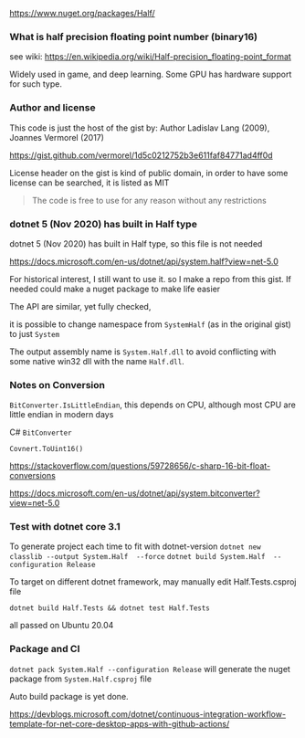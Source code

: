 https://www.nuget.org/packages/Half/

### What is half precision floating point number (binary16)

see wiki: https://en.wikipedia.org/wiki/Half-precision_floating-point_format

Widely used in game, and deep learning. Some GPU has hardware support for such type.

### Author and license

This code is just the host of the gist by:  Author Ladislav Lang (2009), Joannes Vermorel (2017)

https://gist.github.com/vermorel/1d5c0212752b3e611faf84771ad4ff0d

License header on the gist is kind of public domain, in order to have some license can be searched, it is listed as MIT

> The code is free to use for any reason without any restrictions


### dotnet 5 (Nov 2020) has built in Half type

dotnet 5 (Nov 2020) has built in Half type, so this file is not needed


https://docs.microsoft.com/en-us/dotnet/api/system.half?view=net-5.0

For historical interest, I still want to use it. so I make a repo from this gist. If needed could make a nuget package to make life easier

The API are similar, yet fully checked, 

it is possible to change namespace from `SystemHalf`  (as in the original gist) to just `System`

The output assembly name is `System.Half.dll` to avoid conflicting with some native win32 dll with the name `Half.dll`.

### Notes on Conversion

`BitConverter.IsLittleEndian`, this depends on CPU, although most CPU are little endian in modern days

C# `BitConverter`            

`Covnert.ToUint16()`

https://stackoverflow.com/questions/59728656/c-sharp-16-bit-float-conversions

https://docs.microsoft.com/en-us/dotnet/api/system.bitconverter?view=net-5.0

### Test with dotnet core 3.1

To generate project each time to fit with dotnet-version
`dotnet new classlib --output System.Half  --force`
`dotnet build System.Half  --configuration Release`


To target on different dotnet framework, may manually edit Half.Tests.csproj file

`dotnet build Half.Tests && dotnet test Half.Tests`

all passed on Ubuntu 20.04

### Package and CI

`dotnet pack System.Half --configuration Release` will generate the nuget package from  `System.Half.csproj` file



Auto build package is yet done.

https://devblogs.microsoft.com/dotnet/continuous-integration-workflow-template-for-net-core-desktop-apps-with-github-actions/

